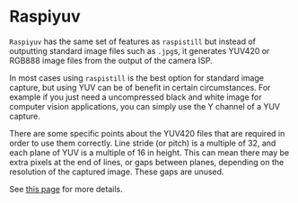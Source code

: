 # Raspiyuv

`Raspiyuv` has the same set of features as `raspistill` but instead of outputting standard image files such as `.jpg`s, it generates YUV420 or RGB888 image files from the output of the camera ISP.

In most cases using `raspistill` is the best option for standard image capture, but using YUV can be of benefit in certain circumstances. For example if you just need a uncompressed black and white image for computer vision applications, you can simply use the Y channel of a YUV capture.

There are some specific points about the YUV420 files that are required in order to use them correctly. Line stride (or pitch) is a multiple of 32, and each plane of YUV is a multiple of 16 in height. This can mean there may be extra pixels at the end of lines, or gaps between planes, depending on the resolution of the captured image. These gaps are unused.

See [this page](./raw.md) for more details.
